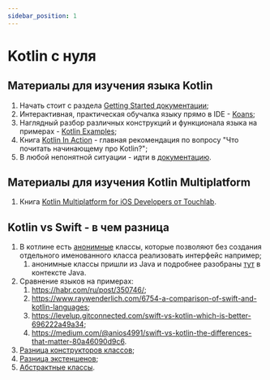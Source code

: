 ```yaml
---
sidebar_position: 1
---
```


# Kotlin с нуля

## Материалы для изучения языка Kotlin

1. Начать стоит с раздела [Getting Started документации](https://kotlinlang.org/docs/getting-started.html);
2. Интерактивная, практическая обучалка языку прямо в IDE - [Koans](https://play.kotlinlang.org/koans/overview);
3. Наглядный разбор различных конструкций и функционала языка на примерах - [Kotlin Examples](https://play.kotlinlang.org/byExample/overview);
4. Книга [Kotlin In Action](https://www.manning.com/books/kotlin-in-action) - главная рекомендация по вопросу "Что почитать начинающему про Kotlin?";
5. В любой непонятной ситуации - идти в [документацию](https://kotlinlang.org/docs/home.html).

## Материалы для изучения Kotlin Multiplatform
1. Книга [Kotlin Multiplatform for iOS Developers от Touchlab](https://touchlab.co/kotlin-multiplatform-for-ios-developers-touchlab-kit/).

## Kotlin vs Swift - в чем разница

1.  В котлине есть [анонимные](https://kotlinlang.org/docs/nested-classes.html#anonymous-inner-classes) классы, которые позволяют без создания отдельного именованного класса реализовать интерфейс например;
    1.  анонимные классы пришли из Java и подробнее разобраны [тут](https://javarush.ru/groups/posts/2193-anonimnihe-klassih) в контексте Java.
2.  Сравнение языков на примерах:
    1.  <https://habr.com/ru/post/350746/>;
    2.  <https://www.raywenderlich.com/6754-a-comparison-of-swift-and-kotlin-languages>;
    3.  <https://levelup.gitconnected.com/swift-vs-kotlin-which-is-better-696222a49a34>;
    4.  <https://medium.com/@anios4991/swift-vs-kotlin-the-differences-that-matter-80a46090d9c6>.
3.  [Разница конструкторов классов](https://medium.com/mobile-app-development-publication/kotlin-vs-swift-the-init-construction-f82224a24664);
4.  [Разница экстеншенов](https://medium.com/mobile-app-development-publication/kotlin-vs-swift-the-extension-5462b531260b);
5.  [Абстрактные классы](https://medium.com/mobile-app-development-publication/kotlin-vs-swift-the-abstract-class-f8817e5e54f).
